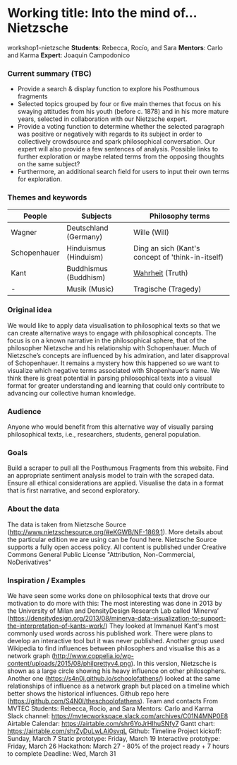 # Working title: Into the mind of... Nietzsche
workshop1-nietzsche
**Students**: Rebecca, Rocío, and Sara 
**Mentors**: Carlo and Karma
**Expert**: Joaquin Campodonico

### Current summary (TBC)
- Provide a search & display function to explore his Posthumous fragments
- Selected topics grouped by four or five main themes that focus on his swaying attitudes from his youth (before c. 1878) and in his more mature years, selected in collaboration with our Nietzsche expert.
- Provide a voting function to determine whether the selected paragraph was positive or negatively with regards to its subject in order to collectively crowdsource and spark philosophical conversation. Our expert will also provide a few sentences of analysis. Possible links to further exploration or maybe related terms from the opposing thoughts on the same subject?
- Furthermore, an additional search field for users to input their own terms for exploration.

### Themes and keywords

| People        | Subjects | Philosophy terms |
| -------       | ------------- | ------------- |
| Wagner        | Deutschland (Germany) | Wille (Will)  |
| Schopenhauer  | Hinduismus (Hinduism) | Ding an sich (Kant's concept of 'think-in-itself)  |
| Kant  | Buddhismus (Buddhism)  | [Wahrheit](https://de.pons.com/%C3%BCbersetzung/deutsch-spanisch/Wahrheit) (Truth) |
| -  | Musik (Music)  | Tragische (Tragedy) |

### Original idea
We would like to apply data visualisation to philosophical texts so that we can create alternative ways to engage with philosophical concepts. The focus is on a known narrative in the philosophical sphere, that of the philosopher Nietzsche and his relationship with Schopenhauer.
Much of Nietzsche’s concepts are influenced by his admiration, and later disapproval of Schopenhauer. It remains a mystery how this happened so we want to visualize which negative terms associated with Shopenhauer’s name.
We think there is great potential in parsing philosophical texts into a visual format for greater understanding and learning that could only contribute to advancing our collective human knowledge.

### Audience
Anyone who would benefit from this alternative way of visually parsing philosophical texts, i.e., researchers, students, general population.

### Goals
Build a scraper to pull all the Posthumous Fragments from this website.
Find an appropriate sentiment analysis model to train with the scraped data. Ensure all ethical considerations are applied.
Visualise the data in a format that is first narrative, and second exploratory.


### About the data
The data is taken from Nietzsche Source (http://www.nietzschesource.org/#eKGWB/NF-1869,1). More details about the particular edition we are using can be found here.
Nietzsche Source supports a fully open access policy. All content is published under Creative Commons General Public License "Attribution, Non-Commercial, NoDerivatives"

### Inspiration / Examples
We have seen some works done on philosophical texts that drove our motivation to do more with this:
The most interesting was done in 2013 by the University of Milan and DensityDesign Research Lab called ‘Minerva’ (https://densitydesign.org/2013/08/minerva-data-visualization-to-support-the-interpretation-of-kants-work/) They looked at Immanuel Kant's most commonly used words across his published work. There were plans to develop an interactive tool but it was never published.
Another group used Wikipedia to find influences between philosophers and visualise this as a network graph (http://www.coppelia.io/wp-content/uploads/2015/08/philprettyv4.png). In this version, Nietzsche is shown as a large circle showing his heavy influence on other philosophers.
Another one (https://s4n0i.github.io/schoolofathens/) looked at the same relationships of influence as a network graph but placed on a timeline which better shows the historical influences. Github repo here (https://github.com/S4N0I/theschoolofathens).
Team and contacts
From MVTEC
Students: Rebecca, Rocío, and Sara 
Mentors: Carlo and Karma
Slack channel: https://mvtecworkspace.slack.com/archives/C01N4MNP0E8
Airtable Calendar: https://airtable.com/shr6YoJrHIhuSNfy7 Gantt chart: https://airtable.com/shrZyDuLwLAi0svqL
Github: 
Timeline
Project kickoff: Sunday, March 7
Static prototype: Friday, March 19
Interactive prototype: Friday, March 26
Hackathon: March 27 - 80% of the project ready + 7 hours to complete
Deadline: Wed, March 31
